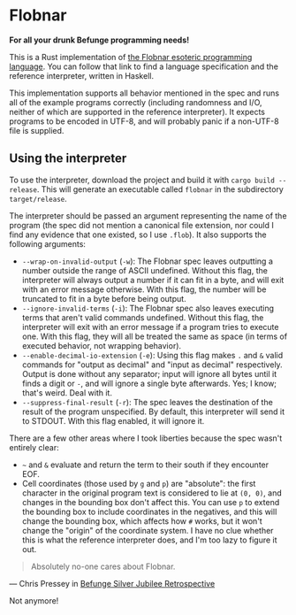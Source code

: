 # Flobnar

**For all your drunk Befunge programming needs!**

This is a Rust implementation of [the Flobnar esoteric programming language](https://github.com/catseye/Flobnar). You can follow that link to find a language specification and the reference interpreter, written in Haskell.

This implementation supports all behavior mentioned in the spec and runs all of the example programs correctly (including randomness and I/O, neither of which are supported in the reference interpreter). It expects programs to be encoded in UTF-8, and will probably panic if a non-UTF-8 file is supplied.

## Using the interpreter

To use the interpreter, download the project and build it with `cargo build --release`. This will generate an executable called `flobnar` in the subdirectory `target/release`.

The interpreter should be passed an argument representing the name of the program (the spec did not mention a canonical file extension, nor could I find any evidence that one existed, so I use `.flob`). It also supports the following arguments:

- `--wrap-on-invalid-output` (`-w`): The Flobnar spec leaves outputting a number outside the range of ASCII undefined. Without this flag, the interpreter will always output a number if it can fit in a byte, and will exit with an error message otherwise. With this flag, the number will be truncated to fit in a byte before being output.
- `--ignore-invalid-terms` (`-i`): The Flobnar spec also leaves executing terms that aren't valid commands undefined. Without this flag, the interpreter will exit with an error message if a program tries to execute one. With this flag, they will all be treated the same as space (in terms of executed behavior, not wrapping behavior).
- `--enable-decimal-io-extension` (`-e`): Using this flag makes `.` and `&` valid commands for "output as decimal" and "input as decimal" respectively. Output is done without any separator; input will ignore all bytes until it finds a digit or `-`, and will ignore a single byte afterwards. Yes; I know; that's weird. Deal with it.
- `--suppress-final-result` (`-r`): The spec leaves the destination of the result of the program unspecified. By default, this interpreter will send it to STDOUT. With this flag enabled, it will ignore it.

There are a few other areas where I took liberties because the spec wasn't entirely clear:

- `~` and `&` evaluate and return the term to their south if they encounter EOF.
- Cell coordinates (those used by `g` and `p`) are "absolute": the first character in the original program text is considered to lie at `(0, 0)`, and changes in the bounding box don't affect this. You can use `p` to extend the bounding box to include coordinates in the negatives, and this will change the bounding box, which affects how `#` works, but it won't change the "origin" of the coordinate system. I have no clue whether this is what the reference interpreter does, and I'm too lazy to figure it out.

> Absolutely no-one cares about Flobnar.

— Chris Pressey in [Befunge Silver Jubilee Retrospective](http://catseye.tc/view/The-Dossier/article/Befunge%20Silver%20Jubilee%20Retrospective.md)

Not anymore!